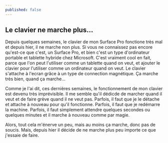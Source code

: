```yaml
---
published: false
---
```

## Le clavier ne marche plus...

Depuis quelques semaines, le clavier de mon Surface Pro fonctione très mal et depuis hier, il ne marche non plus. Si vous ne connaissez pas encore qu'est-ce que c'est, un Surface Pro, et bien c'est un type d'ordinateur portable et tablette hybride chez Microsoft. C'est vraiment cool en fait, parce que l'on peut l'utiliser comme un tablette quand on veut, et ajouter le clavier pour l'utiliser comme un ordinateur quand on veut. Le clavier s'attache à l'ecran grâce à un type de connection magnétique. Ça marche très bien, quand ça marche...

Comme je l'ai dit, ces dernières semaines, le fonctionnement de mon clavier est devenu très imprévisible. Il me semble qu'il dédicde de marcher quand il veut et de faire grève quand il ne veut pas. Parfois, il faut que je le détache et attache à nouveau pour qu'il fonctionne. Parfois, il faut que je redémarre la machine. Parfois, il faut simplement attendre quelques secondes ou quelques minutes et il marche à nouveau comme par magie.

Alors, tout cela m'énerve un peu, mais au moins ça marche, donc pas de soucis. Mais, depuis hier il décide de ne marche plus peu importe ce que j'essaie de faire.  